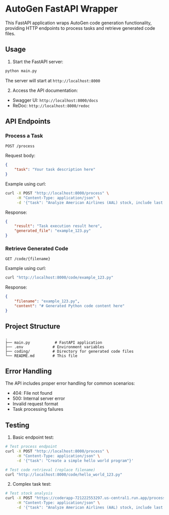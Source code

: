 # AutoGen FastAPI Wrapper

This FastAPI application wraps AutoGen code generation functionality, providing HTTP endpoints to process tasks and retrieve generated code files.


## Usage

1. Start the FastAPI server:
```bash
python main.py
```
The server will start at `http://localhost:8000`

2. Access the API documentation:
- Swagger UI: `http://localhost:8000/docs`
- ReDoc: `http://localhost:8000/redoc`

## API Endpoints

### Process a Task

```http
POST /process
```

Request body:
```json
{
    "task": "Your task description here"
}
```

Example using curl:
```bash
curl -X POST "http://localhost:8000/process" \
     -H "Content-Type: application/json" \
     -d '{"task": "Analyze American Airlines (AAL) stock, include last 2 years of stock data and Calculate basic technical indicators (moving averages, volatility)"}'
```

Response:
```json
{
    "result": "Task execution result here",
    "generated_file": "example_123.py"
}
```

### Retrieve Generated Code

```http
GET /code/{filename}
```

Example using curl:
```bash
curl "http://localhost:8000/code/example_123.py"
```

Response:
```json
{
    "filename": "example_123.py",
    "content": "# Generated Python code content here"
}
```

## Project Structure

```
.
├── main.py           # FastAPI application
├── .env             # Environment variables
├── coding/          # Directory for generated code files
└── README.md        # This file
```

## Error Handling

The API includes proper error handling for common scenarios:

- 404: File not found
- 500: Internal server error
- Invalid request format
- Task processing failures

## Testing

1. Basic endpoint test:
```bash
# Test process endpoint
curl -X POST "http://localhost:8000/process" \
     -H "Content-Type: application/json" \
     -d '{"task": "Create a simple hello world program"}'

# Test code retrieval (replace filename)
curl "http://localhost:8000/code/hello_world_123.py"
```

2. Complex task test:
```bash
# Test stock analysis
curl -X POST "https://coderapp-721222553297.us-central1.run.app/process" \
     -H "Content-Type: application/json" \
     -d '{"task": "Analyze American Airlines (AAL) stock, include last 2 years of stock data and Calculate basic technical indicators (moving averages, volatility)"}'
```

